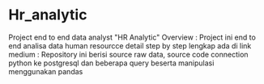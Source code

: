 # Hr_analytic
Project end to end data analyst  "HR Analytic"
Overview : 
Project ini end to end analisa data human resourcce
detail step by step lengkap ada di link medium : 
Repository ini berisi source raw data, source code connection python ke postgresql dan beberapa query beserta manipulasi menggunakan pandas
